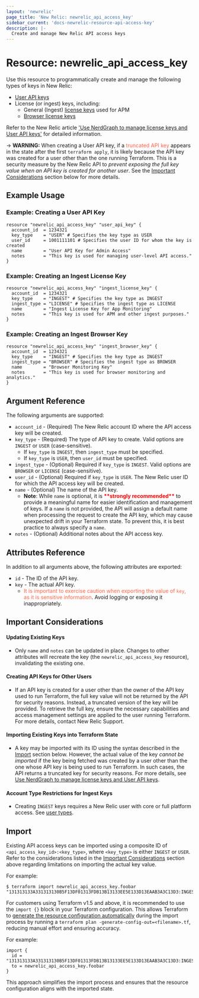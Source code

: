 ```yaml
---
layout: 'newrelic'
page_title: 'New Relic: newrelic_api_access_key'
sidebar_current: 'docs-newrelic-resource-api-access-key'
description: |-
  Create and manage New Relic API access keys
---
```


# Resource: newrelic_api_access_key

Use this resource to programmatically create and manage the following types of keys in New Relic:
- [User API keys](https://docs.newrelic.com/docs/apis/get-started/intro-apis/types-new-relic-api-keys#user-api-key)
- License (or ingest) keys, including:
  - General (Ingest) [license keys](https://docs.newrelic.com/docs/accounts/install-new-relic/account-setup/license-key) used for APM
  - [Browser license keys](https://docs.newrelic.com/docs/browser/new-relic-browser/configuration/copy-browser-monitoring-license-key-app-id)

Refer to the New Relic article ['Use NerdGraph to manage license keys and User API keys'](https://docs.newrelic.com/docs/apis/nerdgraph/examples/use-nerdgraph-manage-license-keys-user-keys) for detailed information.

-> **WARNING:** When creating a User API key, if a <span style="color:tomato;">truncated API key</span> appears in the state after the first `terraform apply`, it is likely because the API key was created for a user other than the one running Terraform. This is a security measure by the New Relic API to _prevent exposing the full key value when an API key is created for another user_. See the [Important Considerations](#creating-api-keys-for-other-users) section below for more details.

## Example Usage

### Example: Creating a User API Key
```
resource "newrelic_api_access_key" "user_api_key" {
  account_id  = 1234321
  key_type    = "USER" # Specifies the key type as USER
  user_id     = 1001111101 # Specifies the user ID for whom the key is created
  name        = "User API Key for Admin Access"
  notes       = "This key is used for managing user-level API access."
}
```

### Example: Creating an Ingest License Key
```
resource "newrelic_api_access_key" "ingest_license_key" {
  account_id  = 1234321
  key_type    = "INGEST" # Specifies the key type as INGEST
  ingest_type = "LICENSE" # Specifies the ingest type as LICENSE
  name        = "Ingest License Key for App Monitoring"
  notes       = "This key is used for APM and other ingest purposes."
}
```

### Example: Creating an Ingest Browser Key
```
resource "newrelic_api_access_key" "ingest_browser_key" {
  account_id  = 1234321
  key_type    = "INGEST" # Specifies the key type as INGEST
  ingest_type = "BROWSER" # Specifies the ingest type as BROWSER
  name        = "Browser Monitoring Key"
  notes       = "This key is used for browser monitoring and analytics."
}
```

## Argument Reference

The following arguments are supported:

- `account_id` - (Required) The New Relic account ID where the API access key will be created.
- `key_type` - (Required) The type of API key to create. Valid options are `INGEST` or `USER` (case-sensitive).
  - If `key_type` is `INGEST`, then `ingest_type` must be specified.
  - If `key_type` is `USER`, then `user_id` must be specified.
- `ingest_type` - (Optional) Required if `key_type` is `INGEST`. Valid options are `BROWSER` or `LICENSE` (case-sensitive).
- `user_id` - (Optional) Required if `key_type` is `USER`. The New Relic user ID for which the API access key will be created.
- `name` - (Optional) The name of the API key.
  - **Note**: While `name` is optional, it is <b style="color:red;">\*\*strongly recommended\*\*</b> to provide a meaningful name for easier identification and management of keys. If a `name` is not provided, the API will assign a default name when processing the request to create the API key, which may cause unexpected drift in your Terraform state. To prevent this, it is best practice to always specify a `name`.
- `notes` - (Optional) Additional notes about the API access key.

## Attributes Reference

In addition to all arguments above, the following attributes are exported:

- `id` - The ID of the API key.
- `key` - The actual API key.
  - <span style="color:tomato;">It is important to exercise caution when exporting the value of `key`, as it is sensitive information</span>. Avoid logging or exposing it inappropriately.

## Important Considerations
#### Updating Existing Keys
- Only `name` and `notes` can be updated in place. Changes to other attributes will recreate the key (the `newrelic_api_access_key` resource), invalidating the existing one.

#### Creating API Keys for Other Users
- If an API key is created for a user other than the owner of the API key used to run Terraform, the full key value will not be returned by the API for security reasons. Instead, a truncated version of the key will be provided. To retrieve the full key, ensure the necessary capabilities and access management settings are applied to the user running Terraform. For more details, contact New Relic Support.

#### Importing Existing Keys into Terraform State
- A key may be imported with its ID using the syntax described in the [Import](#import) section below. However, the actual value of the key _cannot be imported_ if the key being fetched was created by a user other than the one whose API key is being used to run Terraform. In such cases, the API returns a truncated key for security reasons. For more details, see [Use NerdGraph to manage license keys and User API keys](https://docs.newrelic.com/docs/apis/nerdgraph/examples/use-nerdgraph-manage-license-keys-user-keys/#query-keys).

#### Account Type Restrictions for Ingest Keys
- Creating `INGEST` keys requires a New Relic user with core or full platform access. See [user types](https://docs.newrelic.com/docs/accounts/accounts-billing/new-relic-one-user-management/user-type/#api-access).

## Import

Existing API access keys can be imported using a composite ID of `<api_access_key_id>:<key_type>`, where `<key_type>` is either `INGEST` or `USER`. Refer to the considerations listed in the [Important Considerations](#importing-existing-keys-into-terraform-state) section above regarding limitations on importing the actual key value.

For example:
```
$ terraform import newrelic_api_access_key.foobar "131313133A331313130B5F13DF01313FDB13B13133EE5E133D13EAAB3A3C13D3:INGEST"
```

For customers using Terraform v1.5 and above, it is recommended to use the `import {}` block in your Terraform configuration. This allows Terraform to [generate the resource configuration automatically](https://developer.hashicorp.com/terraform/language/import/generating-configuration#workflow) during the import process by running a `terraform plan -generate-config-out=<filename>.tf`, reducing manual effort and ensuring accuracy.

For example:
```hcl
import {
  id = "131313133A331313130B5F13DF01313FDB13B13133EE5E133D13EAAB3A3C13D3:INGEST"
  to = newrelic_api_access_key.foobar
}
```

This approach simplifies the import process and ensures that the resource configuration aligns with the imported state.